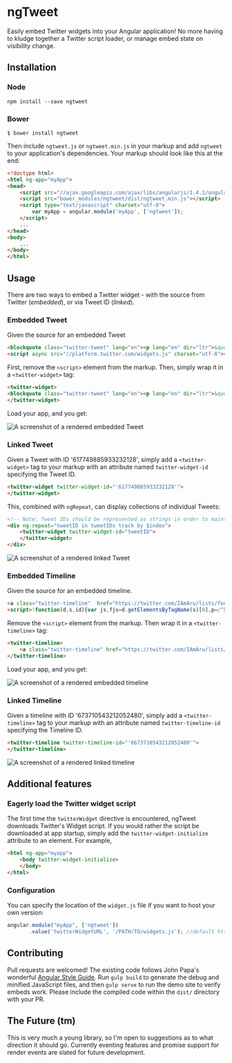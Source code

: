 # ngTweet

Easily embed Twitter widgets into your Angular application! No more having to kludge together a Twitter script loader, or manage embed state on visibility change.

## Installation

### Node

```console
npm install --save ngtweet
```

### Bower

```console
$ bower install ngtweet
```

Then include `ngtweet.js` or `ngtweet.min.js` in your markup and add `ngtweet` to your application's dependencies.  Your markup should look like this at the end:

```html
<!doctype html>
<html ng-app="myApp">
<head>
    <script src="//ajax.googleapis.com/ajax/libs/angularjs/1.4.1/angular.min.js"></script>
    <script src="bower_modules/ngtweet/dist/ngtweet.min.js"></script>
    <script type="text/javascript" charset="utf-8">
        var myApp = angular.module('myApp', ['ngtweet']);
    </script>
    ...
</head>
<body>
    ...
</body>
</html>
```

## Usage

There are two ways to embed a Twitter widget - with the source from Twitter (*embedded*), or via Tweet ID (*linked*).

### Embedded Tweet

Given the source for an embedded Tweet

```html
<blockquote class="twitter-tweet" lang="en"><p lang="en" dir="ltr">&quot;No one likes Bit O&#39; Honey.&quot; ~<a href="https://twitter.com/griffinmcelroy">@griffinmcelroy</a> <a href="https://twitter.com/hashtag/truth?src=hash">#truth</a></p>&mdash; Aru (@IAmAru) <a href="https://twitter.com/IAmAru/status/608455483507245059">June 10, 2015</a></blockquote>
<script async src="//platform.twitter.com/widgets.js" charset="utf-8"></script>
```

First, remove the `<script>` element from the markup.  Then, simply wrap it in a `<twitter-widget>` tag:

```html
<twitter-widget>
<blockquote class="twitter-tweet" lang="en"><p lang="en" dir="ltr">&quot;No one likes Bit O&#39; Honey.&quot; ~<a href="https://twitter.com/griffinmcelroy">@griffinmcelroy</a> <a href="https://twitter.com/hashtag/truth?src=hash">#truth</a></p>&mdash; Aru (@IAmAru) <a href="https://twitter.com/IAmAru/status/608455483507245059">June 10, 2015</a></blockquote>
</twitter-widget>
```

Load your app, and you get:

![A screenshot of a rendered embedded Tweet](./res/rendered-embed.png)

### Linked Tweet

Given a Tweet with ID '617749885933232128', simply add a `<twitter-widget>` tag to your markup with an attribute named `twitter-widget-id` specifying the Tweet ID.

```html
<twitter-widget twitter-widget-id="'617749885933232128'">
</twitter-widget>
```

This, combined with `ngRepeat`, can display collections of individual Tweets:

```html
<!-- Note: Tweet IDs should be represented as strings in order to maintain precision -->
<div ng-repeat="tweetID in tweetIDs track by $index">
    <twitter-widget twitter-widget-id="tweetID">
    </twitter-widget>
</div>
```

![A screenshot of a rendered linked Tweet](./res/rendered-linked.png)

### Embedded Timeline

Given the source for an embedded timeline.

```html
<a class="twitter-timeline"  href="https://twitter.com/IAmAru/lists/food-trucks" data-widget-id="673710543212052480">Tweets from https://twitter.com/IAmAru/lists/food-trucks</a>
<script>!function(d,s,id){var js,fjs=d.getElementsByTagName(s)[0],p=/^http:/.test(d.location)?'http':'https';if(!d.getElementById(id)){js=d.createElement(s);js.id=id;js.src=p+"://platform.twitter.com/widgets.js";fjs.parentNode.insertBefore(js,fjs);}}(document,"script","twitter-wjs");</script>
```

Remove the `<script>` element from the markup. Then wrap it in a `<twitter-timeline>` tag:

```html
<twitter-timeline>
    <a class="twitter-timeline" href="https://twitter.com/IAmAru/lists/food-trucks" data-widget-id="673710543212052480"> Tweets from https://twitter.com/IAmAru/lists/food-trucks</a>
</twitter-timeline>
```

Load your app, and you get:

![A screenshot of a rendered embedded timeline](./res/rendered-timeline-embed.png)

### Linked Timeline

Given a timeline with ID '673710543212052480', simply add a `<twitter-timeline>` tag to your markup with an attribute named `twitter-timeline-id` specifying the Timeline ID.

```html
<twitter-timeline twitter-timeline-id="'6673710543212052480'">
</twitter-timeline>
```

![A screenshot of a rendered linked timeline](./res/rendered-timeline-linked.png)

## Additional features

### Eagerly load the Twitter widget script

The first time the `twitterWidget` directive is encountered, ngTweet downloads Twitter's Widget script.  If you would rather the script be downloaded at app startup, simply add the `twitter-widget-initialize` attribute to an element. For example,

```html
<html ng-app="myapp">
    <body twitter-widget-initialize>
    </body>
</html>
```

### Configuration

You can specify the location of the `widget.js` file if you want to host your own version:

```javascript
angular.module("myApp", ['ngtweet'])
       .value('twitterWidgetURL', '/PATH/TO/widgets.js'); //default https://platform.twitter.com/widgets.js
```


## Contributing

Pull requests are welcomed!  The existing code follows John Papa's wonderful [Angular Style Guide](https://github.com/johnpapa/angular-styleguide). Run `gulp build` to generate the debug and minified JavaScript files, and then `gulp serve` to run the demo site to verify embeds work.  Please include the compiled code within the `dist/` directory with your PR.

## The Future (tm)

This is very much a young library, so I'm open to suggestions as to what direction it should go.  Currently eventing features and promise support for render events are slated for future development.
